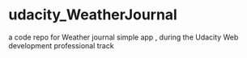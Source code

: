 # udacity_WeatherJournal
a code repo for Weather journal simple app , during the Udacity Web development professional track 
